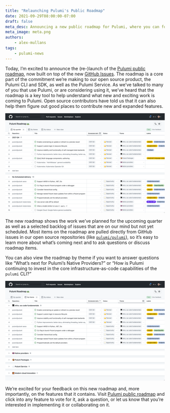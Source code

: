 ```yaml
---
title: "Relaunching Pulumi's Public Roadmap"
date: 2021-09-29T08:00:00-07:00
draft: false
meta_desc: Announcing a new public roadmap for Pulumi, where you can follow along with and influence our plans for the Pulumi Cloud Engineering Platform.
meta_image: meta.png
authors: 
    - alex-mullans
tags:
    - pulumi-news
---
```


Today, I’m excited to announce the (re-)launch of the [Pulumi public roadmap](https://github.com/orgs/pulumi/projects/44), now built on top of the new [GitHub Issues](https://github.blog/2021-06-23-introducing-new-github-issues/). The roadmap is a core part of the commitment we’re making to our open source product, the Pulumi CLI and SDK, as well as the Pulumi Service. As we’ve talked to many of you that use Pulumi, or are considering using it, we’ve heard that the roadmap is a key tool to help understand what new and exciting work is coming to Pulumi. Open source contributors have told us that it can also help them figure out good places to contribute new and expanded features.

![A screenshot of the Pulumi roadmap by quarter](roadmap-by-quarter.png)

The new roadmap shows the work we’ve planned for the upcoming quarter as well as a selected backlog of issues that are on our mind but not yet scheduled. Most items on the roadmap are pulled directly from GitHub issues in our open source repositories (like [`pulumi/pulumi`](https://github.com/pulumi/pulumi)), so it’s easy to learn more about what’s coming next and to ask questions or discuss roadmap items.

You can also view the roadmap by theme if you want to answer questions like “What’s next for Pulumi’s Native Providers?” or “How is Pulumi continuing to invest in the core infrastructure-as-code capabilities of the `pulumi` CLI?”

![A screenshot of the Pulumi roadmap by theme](roadmap-by-theme.png)

We’re excited for your feedback on this new roadmap and, more importantly, on the features that it contains. Visit [Pulumi public roadmap](https://github.com/orgs/pulumi/projects/44) and click into any feature to vote for it, ask a question, or let us know that you’re interested in implementing it or collaborating on it.
